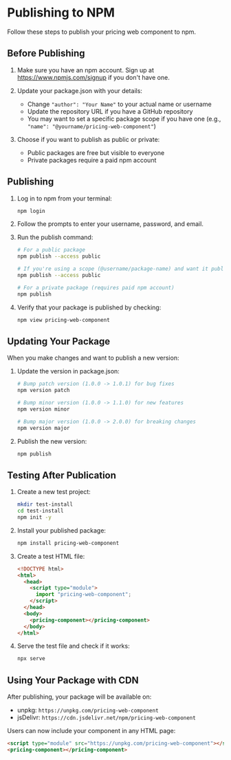 # Publishing to NPM

Follow these steps to publish your pricing web component to npm.

## Before Publishing

1. Make sure you have an npm account. Sign up at https://www.npmjs.com/signup if you don't have one.

2. Update your package.json with your details:

   - Change `"author": "Your Name"` to your actual name or username
   - Update the repository URL if you have a GitHub repository
   - You may want to set a specific package scope if you have one (e.g., `"name": "@yourname/pricing-web-component"`)

3. Choose if you want to publish as public or private:
   - Public packages are free but visible to everyone
   - Private packages require a paid npm account

## Publishing

1. Log in to npm from your terminal:

   ```bash
   npm login
   ```

2. Follow the prompts to enter your username, password, and email.

3. Run the publish command:

   ```bash
   # For a public package
   npm publish --access public

   # If you're using a scope (@username/package-name) and want it public
   npm publish --access public

   # For a private package (requires paid npm account)
   npm publish
   ```

4. Verify that your package is published by checking:
   ```bash
   npm view pricing-web-component
   ```

## Updating Your Package

When you make changes and want to publish a new version:

1. Update the version in package.json:

   ```bash
   # Bump patch version (1.0.0 -> 1.0.1) for bug fixes
   npm version patch

   # Bump minor version (1.0.0 -> 1.1.0) for new features
   npm version minor

   # Bump major version (1.0.0 -> 2.0.0) for breaking changes
   npm version major
   ```

2. Publish the new version:
   ```bash
   npm publish
   ```

## Testing After Publication

1. Create a new test project:

   ```bash
   mkdir test-install
   cd test-install
   npm init -y
   ```

2. Install your published package:

   ```bash
   npm install pricing-web-component
   ```

3. Create a test HTML file:

   ```html
   <!DOCTYPE html>
   <html>
     <head>
       <script type="module">
         import "pricing-web-component";
       </script>
     </head>
     <body>
       <pricing-component></pricing-component>
     </body>
   </html>
   ```

4. Serve the test file and check if it works:
   ```bash
   npx serve
   ```

## Using Your Package with CDN

After publishing, your package will be available on:

- unpkg: `https://unpkg.com/pricing-web-component`
- jsDelivr: `https://cdn.jsdelivr.net/npm/pricing-web-component`

Users can now include your component in any HTML page:

```html
<script type="module" src="https://unpkg.com/pricing-web-component"></script>
<pricing-component></pricing-component>
```
